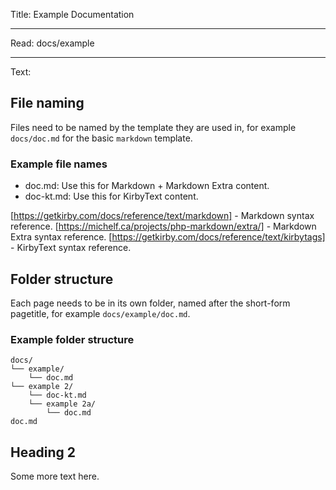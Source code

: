Title: Example Documentation

----

Read: docs/example

----

Text:

## File naming
Files need to be named by the template they are used in, for example `docs/doc.md` for the basic `markdown` template.

### Example file names
- doc.md: Use this for Markdown + Markdown Extra content.
- doc-kt.md: Use this for KirbyText content.

[https://getkirby.com/docs/reference/text/markdown] - Markdown syntax reference.
[https://michelf.ca/projects/php-markdown/extra/] - Markdown Extra syntax reference.
[https://getkirby.com/docs/reference/text/kirbytags] - KirbyText syntax reference.


## Folder structure
Each page needs to be in its own folder, named after the short-form pagetitle, for example `docs/example/doc.md`.

### Example folder structure
```
docs/
└── example/
    └── doc.md
└── example 2/
    └── doc-kt.md
    └── example 2a/
        └── doc.md
doc.md
```

## Heading 2

Some more text here.
